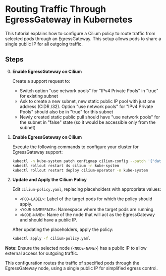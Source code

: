 # Routing Traffic Through EgressGateway in Kubernetes

This tutorial explains how to configure a Cilium policy to route traffic from selected pods through an EgressGateway. This setup allows pods to share a single public IP for all outgoing traffic.

## Steps

0. **Enable EgressGateway on Cilium**

    Create a support request to: 
     - Switch option "use network pools" for "IPv4 Private Pools" in "true" for existing subnet
     - Ask to create a new subnet, new static public IP pool with just one address (CIDR /32). Option "use network pools" for "IPv4 Private Pools" should also be in  "true" for this subnet
     - Newly created static public pull should have "use network pools" for the subnet in "false" state (so it would be accessible only from the subnet)

1. **Enable EgressGateway on Cilium**

    Execute the following commands to configure your cluster for EgressGateway support:

    ```bash
    kubectl -n kube-system patch configmap cilium-config --patch '{"data":{"enable-ipv4-egress-gateway":"true"}}'
    kubectl rollout restart ds cilium -n kube-system
    kubectl rollout restart deploy cilium-operator -n kube-system
    ```

2. **Update and Apply the Cilium Policy**

    Edit `cilium-policy.yaml`, replacing placeholders with appropriate values:

    - `<POD-LABEL>`: Label of the target pods for which the policy should apply.
    - `<YOUR-NAMESPACE>`: Namespace where the target pods are running.
    - `<NODE-NAME>`: Name of the node that will act as the EgressGateway and should have a public IP.

    After updating the placeholders, apply the policy:

    ```bash
    kubectl apply -f cilium-policy.yaml
    ```

**Note**: Ensure the selected node (`<NODE-NAME>`) has a public IP to allow external access for outgoing traffic.

This configuration routes the traffic of specified pods through the EgressGateway node, using a single public IP for simplified egress control.
